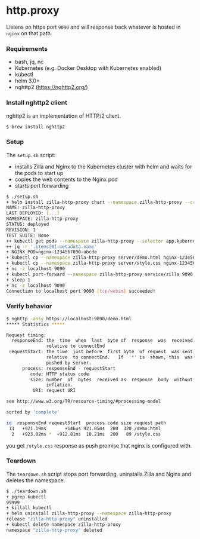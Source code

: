 # http.proxy
Listens on https port `9090` and will response back whatever is hosted in `nginx` on that path.

### Requirements

- bash, jq, nc
- Kubernetes (e.g. Docker Desktop with Kubernetes enabled)
- kubectl
- helm 3.0+
- nghttp2 (https://nghttp2.org/)

### Install nghttp2 client

nghttp2 is an implementation of HTTP/2 client.

```bash
$ brew install nghttp2
```

### Setup

The `setup.sh` script:
- installs Zilla and Nginx to the Kubernetes cluster with helm and waits for the pods to start up
- copies the web contents to the Nginx pod
- starts port forwarding

```bash
$ ./setup.sh
+ helm install zilla-http-proxy chart --namespace zilla-http-proxy --create-namespace --wait
NAME: zilla-http-proxy
LAST DEPLOYED: [...]
NAMESPACE: zilla-http-proxy
STATUS: deployed
REVISION: 1
TEST SUITE: None
++ kubectl get pods --namespace zilla-http-proxy --selector app.kubernetes.io/instance=nginx -o json
++ jq -r '.items[0].metadata.name'
+ NGINX_POD=nginx-1234567890-abcde
+ kubectl cp --namespace zilla-http-proxy server/demo.html nginx-1234567890-abcde:/usr/share/nginx/html
+ kubectl cp --namespace zilla-http-proxy server/style.css nginx-1234567890-abcde:/usr/share/nginx/html
+ nc -z localhost 9090
+ kubectl port-forward --namespace zilla-http-proxy service/zilla 9090
+ sleep 1
+ nc -z localhost 9090
Connection to localhost port 9090 [tcp/websm] succeeded!
```

### Verify behavior

```bash
$ nghttp -ansy https://localhost:9090/demo.html
***** Statistics *****

Request timing:
  responseEnd: the  time  when  last  byte of  response  was  received
               relative to connectEnd
 requestStart: the time  just before  first byte  of request  was sent
               relative  to connectEnd.   If  '*' is  shown, this  was
               pushed by server.
      process: responseEnd - requestStart
         code: HTTP status code
         size: number  of  bytes  received as  response  body  without
               inflation.
          URI: request URI

see http://www.w3.org/TR/resource-timing/#processing-model

sorted by 'complete'

id  responseEnd requestStart  process code size request path
 13   +921.19ms       +146us 921.05ms  200  320 /demo.html
  2   +923.02ms *  +912.81ms  10.21ms  200   89 /style.css
```

you get `/style.css` response as push promise that nginx is configured with.

### Teardown

The `teardown.sh` script stops port forwarding, uninstalls Zilla and Nginx and deletes the namespace.

```bash
$ ./teardown.sh
+ pgrep kubectl
99999
+ killall kubectl
+ helm uninstall zilla-http-proxy --namespace zilla-http-proxy
release "zilla-http-proxy" uninstalled
+ kubectl delete namespace zilla-http-proxy
namespace "zilla-http-proxy" deleted
```
